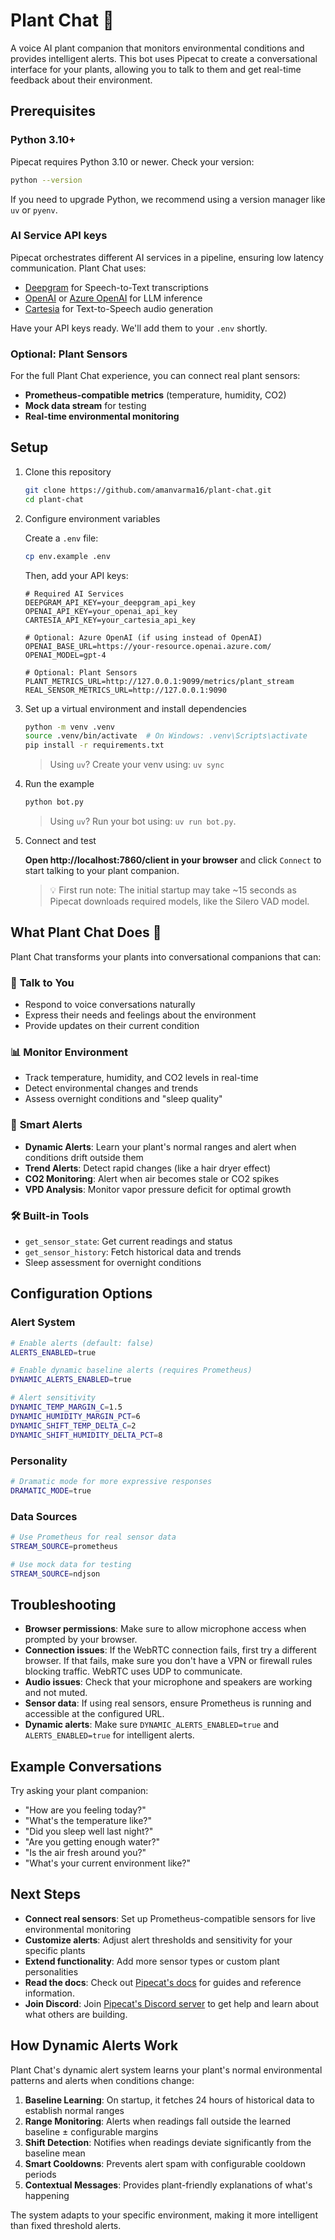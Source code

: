 # Plant Chat 🌱

A voice AI plant companion that monitors environmental conditions and provides intelligent alerts. This bot uses Pipecat to create a conversational interface for your plants, allowing you to talk to them and get real-time feedback about their environment.

## Prerequisites

### Python 3.10+

Pipecat requires Python 3.10 or newer. Check your version:

```bash
python --version
```

If you need to upgrade Python, we recommend using a version manager like `uv` or `pyenv`.

### AI Service API keys

Pipecat orchestrates different AI services in a pipeline, ensuring low latency communication. Plant Chat uses:

- [Deepgram](https://console.deepgram.com/signup) for Speech-to-Text transcriptions
- [OpenAI](https://auth.openai.com/create-account) or [Azure OpenAI](https://azure.microsoft.com/en-us/products/ai-services/openai-service) for LLM inference
- [Cartesia](https://play.cartesia.ai/sign-up) for Text-to-Speech audio generation

Have your API keys ready. We'll add them to your `.env` shortly.

### Optional: Plant Sensors

For the full Plant Chat experience, you can connect real plant sensors:
- **Prometheus-compatible metrics** (temperature, humidity, CO2)
- **Mock data stream** for testing
- **Real-time environmental monitoring**

## Setup

1. Clone this repository

   ```bash
   git clone https://github.com/amanvarma16/plant-chat.git
   cd plant-chat
   ```

2. Configure environment variables

   Create a `.env` file:

   ```bash
   cp env.example .env
   ```

   Then, add your API keys:

   ```
   # Required AI Services
   DEEPGRAM_API_KEY=your_deepgram_api_key
   OPENAI_API_KEY=your_openai_api_key
   CARTESIA_API_KEY=your_cartesia_api_key
   
   # Optional: Azure OpenAI (if using instead of OpenAI)
   OPENAI_BASE_URL=https://your-resource.openai.azure.com/
   OPENAI_MODEL=gpt-4
   
   # Optional: Plant Sensors
   PLANT_METRICS_URL=http://127.0.0.1:9099/metrics/plant_stream
   REAL_SENSOR_METRICS_URL=http://127.0.0.1:9090
   ```

3. Set up a virtual environment and install dependencies

   ```bash
   python -m venv .venv
   source .venv/bin/activate  # On Windows: .venv\Scripts\activate
   pip install -r requirements.txt
   ```

   > Using `uv`? Create your venv using: `uv sync`

4. Run the example

   ```bash
   python bot.py
   ```

   > Using `uv`? Run your bot using: `uv run bot.py`.

5. Connect and test

   **Open http://localhost:7860/client in your browser** and click `Connect` to start talking to your plant companion.

   > 💡 First run note: The initial startup may take ~15 seconds as Pipecat downloads required models, like the Silero VAD model.

## What Plant Chat Does 🌿

Plant Chat transforms your plants into conversational companions that can:

### 🎤 **Talk to You**
- Respond to voice conversations naturally
- Express their needs and feelings about the environment
- Provide updates on their current condition

### 📊 **Monitor Environment**
- Track temperature, humidity, and CO2 levels in real-time
- Detect environmental changes and trends
- Assess overnight conditions and "sleep quality"

### 🚨 **Smart Alerts**
- **Dynamic Alerts**: Learn your plant's normal ranges and alert when conditions drift outside them
- **Trend Alerts**: Detect rapid changes (like a hair dryer effect)
- **CO2 Monitoring**: Alert when air becomes stale or CO2 spikes
- **VPD Analysis**: Monitor vapor pressure deficit for optimal growth

### 🛠 **Built-in Tools**
- `get_sensor_state`: Get current readings and status
- `get_sensor_history`: Fetch historical data and trends
- Sleep assessment for overnight conditions

## Configuration Options

### Alert System
```bash
# Enable alerts (default: false)
ALERTS_ENABLED=true

# Enable dynamic baseline alerts (requires Prometheus)
DYNAMIC_ALERTS_ENABLED=true

# Alert sensitivity
DYNAMIC_TEMP_MARGIN_C=1.5
DYNAMIC_HUMIDITY_MARGIN_PCT=6
DYNAMIC_SHIFT_TEMP_DELTA_C=2
DYNAMIC_SHIFT_HUMIDITY_DELTA_PCT=8
```

### Personality
```bash
# Dramatic mode for more expressive responses
DRAMATIC_MODE=true
```

### Data Sources
```bash
# Use Prometheus for real sensor data
STREAM_SOURCE=prometheus

# Use mock data for testing
STREAM_SOURCE=ndjson
```

## Troubleshooting

- **Browser permissions**: Make sure to allow microphone access when prompted by your browser.
- **Connection issues**: If the WebRTC connection fails, first try a different browser. If that fails, make sure you don't have a VPN or firewall rules blocking traffic. WebRTC uses UDP to communicate.
- **Audio issues**: Check that your microphone and speakers are working and not muted.
- **Sensor data**: If using real sensors, ensure Prometheus is running and accessible at the configured URL.
- **Dynamic alerts**: Make sure `DYNAMIC_ALERTS_ENABLED=true` and `ALERTS_ENABLED=true` for intelligent alerts.

## Example Conversations

Try asking your plant companion:

- "How are you feeling today?"
- "What's the temperature like?"
- "Did you sleep well last night?"
- "Are you getting enough water?"
- "Is the air fresh around you?"
- "What's your current environment like?"

## Next Steps

- **Connect real sensors**: Set up Prometheus-compatible sensors for live environmental monitoring
- **Customize alerts**: Adjust alert thresholds and sensitivity for your specific plants
- **Extend functionality**: Add more sensor types or custom plant personalities
- **Read the docs**: Check out [Pipecat's docs](https://docs.pipecat.ai/) for guides and reference information.
- **Join Discord**: Join [Pipecat's Discord server](https://discord.gg/pipecat) to get help and learn about what others are building.

## How Dynamic Alerts Work

Plant Chat's dynamic alert system learns your plant's normal environmental patterns and alerts when conditions change:

1. **Baseline Learning**: On startup, it fetches 24 hours of historical data to establish normal ranges
2. **Range Monitoring**: Alerts when readings fall outside the learned baseline ± configurable margins
3. **Shift Detection**: Notifies when readings deviate significantly from the baseline mean
4. **Smart Cooldowns**: Prevents alert spam with configurable cooldown periods
5. **Contextual Messages**: Provides plant-friendly explanations of what's happening

The system adapts to your specific environment, making it more intelligent than fixed threshold alerts.
